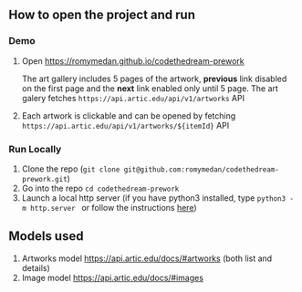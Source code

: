 ## How to open the project and run

### Demo
1. Open https://romymedan.github.io/codethedream-prework

   The art gallery includes 5 pages of the artwork, **previous** link disabled on the first page and the **next** link enabled only until 5 page. The art galery fetches `https://api.artic.edu/api/v1/artworks` API
2. Each artwork is clickable and can be opened by fetching `https://api.artic.edu/api/v1/artworks/${itemId}` API

### Run Locally

1. Clone the repo (`git clone git@github.com:romymedan/codethedream-prework.git`)
2. Go into the repo `cd codethedream-prework`
3. Launch a local http server (if you have python3 installed, type `python3 -m http.server
` or follow the instructions [here](https://developer.mozilla.org/en-US/docs/Learn/Common_questions/Tools_and_setup/set_up_a_local_testing_server#using_python))

## Models used 

1. Artworks model https://api.artic.edu/docs/#artworks (both list and details)
2. Image model https://api.artic.edu/docs/#images 